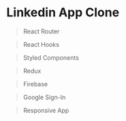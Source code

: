 # Linkedin App Clone

> React Router

> React Hooks

> Styled Components

> Redux

> Firebase

> Google Sign-In

> Responsive App
